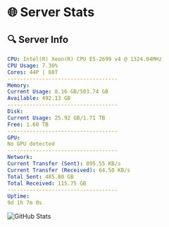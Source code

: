 # 🌐 Server Stats
## 🔍 Server Info
```yaml
CPU: Intel(R) Xeon(R) CPU E5-2699 v4 @ 1324.04MHz
CPU Usage: 7.30%
Cores: 44P | 88T
-----------------------------------
Memory:
Current Usage: 8.16 GB/503.74 GB
Available: 492.13 GB
-----------------------------------
Disk:
Current Usage: 25.92 GB/1.71 TB
Free: 1.60 TB
-----------------------------------
GPU:
No GPU detected
-----------------------------------
Network:
Current Transfer (Sent): 895.55 KB/s
Current Transfer (Received): 64.50 KB/s
Total Sent: 485.80 GB
Total Received: 115.75 GB
-----------------------------------
Uptime:
9d 1h 7m 0s
```
![GitHub Stats](https://img.shields.io/badge/Updated-2025-04-28_18:15:48-blue)